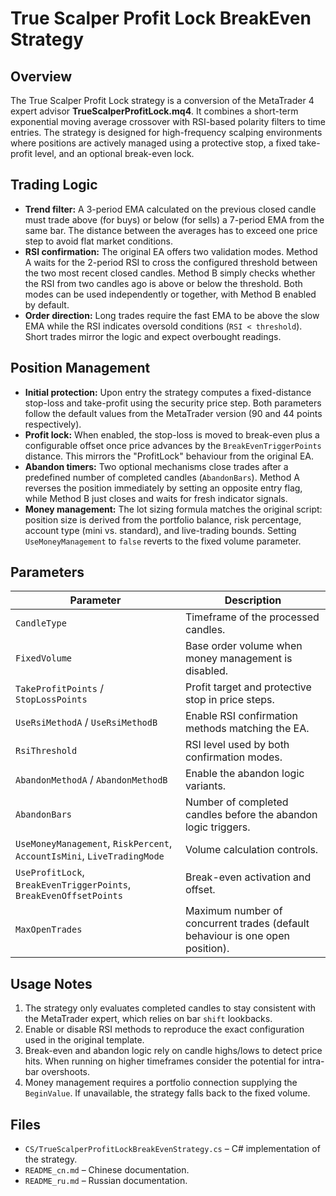 # True Scalper Profit Lock BreakEven Strategy

## Overview

The True Scalper Profit Lock strategy is a conversion of the MetaTrader 4 expert advisor **TrueScalperProfitLock.mq4**. It combines a short-term exponential moving average crossover with RSI-based polarity filters to time entries. The strategy is designed for high-frequency scalping environments where positions are actively managed using a protective stop, a fixed take-profit level, and an optional break-even lock.

## Trading Logic

- **Trend filter:** A 3-period EMA calculated on the previous closed candle must trade above (for buys) or below (for sells) a 7-period EMA from the same bar. The distance between the averages has to exceed one price step to avoid flat market conditions.
- **RSI confirmation:** The original EA offers two validation modes. Method A waits for the 2-period RSI to cross the configured threshold between the two most recent closed candles. Method B simply checks whether the RSI from two candles ago is above or below the threshold. Both modes can be used independently or together, with Method B enabled by default.
- **Order direction:** Long trades require the fast EMA to be above the slow EMA while the RSI indicates oversold conditions (`RSI < threshold`). Short trades mirror the logic and expect overbought readings.

## Position Management

- **Initial protection:** Upon entry the strategy computes a fixed-distance stop-loss and take-profit using the security price step. Both parameters follow the default values from the MetaTrader version (90 and 44 points respectively).
- **Profit lock:** When enabled, the stop-loss is moved to break-even plus a configurable offset once price advances by the `BreakEvenTriggerPoints` distance. This mirrors the "ProfitLock" behaviour from the original EA.
- **Abandon timers:** Two optional mechanisms close trades after a predefined number of completed candles (`AbandonBars`). Method A reverses the position immediately by setting an opposite entry flag, while Method B just closes and waits for fresh indicator signals.
- **Money management:** The lot sizing formula matches the original script: position size is derived from the portfolio balance, risk percentage, account type (mini vs. standard), and live-trading bounds. Setting `UseMoneyManagement` to `false` reverts to the fixed volume parameter.

## Parameters

| Parameter | Description |
|-----------|-------------|
| `CandleType` | Timeframe of the processed candles. |
| `FixedVolume` | Base order volume when money management is disabled. |
| `TakeProfitPoints` / `StopLossPoints` | Profit target and protective stop in price steps. |
| `UseRsiMethodA` / `UseRsiMethodB` | Enable RSI confirmation methods matching the EA. |
| `RsiThreshold` | RSI level used by both confirmation modes. |
| `AbandonMethodA` / `AbandonMethodB` | Enable the abandon logic variants. |
| `AbandonBars` | Number of completed candles before the abandon logic triggers. |
| `UseMoneyManagement`, `RiskPercent`, `AccountIsMini`, `LiveTradingMode` | Volume calculation controls. |
| `UseProfitLock`, `BreakEvenTriggerPoints`, `BreakEvenOffsetPoints` | Break-even activation and offset. |
| `MaxOpenTrades` | Maximum number of concurrent trades (default behaviour is one open position). |

## Usage Notes

1. The strategy only evaluates completed candles to stay consistent with the MetaTrader expert, which relies on bar `shift` lookbacks.
2. Enable or disable RSI methods to reproduce the exact configuration used in the original template.
3. Break-even and abandon logic rely on candle highs/lows to detect price hits. When running on higher timeframes consider the potential for intra-bar overshoots.
4. Money management requires a portfolio connection supplying the `BeginValue`. If unavailable, the strategy falls back to the fixed volume.

## Files

- `CS/TrueScalperProfitLockBreakEvenStrategy.cs` – C# implementation of the strategy.
- `README_cn.md` – Chinese documentation.
- `README_ru.md` – Russian documentation.

